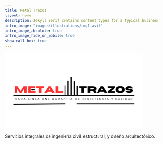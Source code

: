 ```yaml
---
title: Metal Trazos
layout: home
description: Jekyll Serif contains content types for a typical business website. The theme is fully responsive, blazing fast and artfully illustrated.
intro_image: "images/illustrations/img1.avif"
intro_image_absolute: true
intro_image_hide_on_mobile: true
show_call_box: true
---
```


<img src="/images/2(2).png" alt="Logo" width="450" height="250">

Servicios integrales de ingeniería civil, estructural, y diseño arquitectónico.
